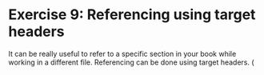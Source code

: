 # Exercise 9: Referencing using target headers

It can be really useful to refer to a specific section in your book  while working in a different file. Referencing can be done using target headers. (<title>)=

1. Navigate to the file you want to work in (for example `book/some_content/overview.md`) and make sure you're in the correct branch.

2. Identify the section you want to reference and name it ebtween bracketsfor example exercise_1.

```
(exercise_1)=
# Exercise 1: First file edit

Let's start with the most basic edit: add some text to a file and see that the website is updated...

```

3. Referncing

There are three types of referencing

If you want to refernce in line you can use:

My favourte exercise was {ref}`exercise_1`.

```
My favourte exercise was {ref}`exercise_1`.
```
You can specify the text of the target:

{ref}`MyST syntax lecture <exercise_1>`

Another alternative is to use Markdown syntax:

[MyST syntax lecture](exercise_1)